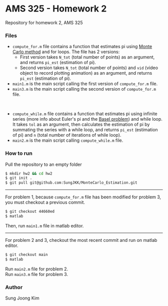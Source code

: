 # AMS 325 - Homework 2 
Repository for homework 2, AMS 325

### Files
- `compute_for.m` file contains a function that estimates pi using [Monte Carlo
  method](https://www.google.com/search?client=firefox-b-1-d&q=monte+carlo+estimation) and for loops. The file has
  2 versions:
    - First version takes `N_tot` (total number of points) as an argument, and returns `pi_est` (estimation of pi).
    - Second version takes `N_tot` (total number of points) and `vid` (video object to record plotting animation) as an argument, and returns `pi_est` (estimation of pi).
- `main1.m` is the main script calling the first version of `compute_for.m` file. 
- `main3.m` is the main script calling the second version of `compute_for.m` file.  
<br>


- `compute_while.m` file contains a function that estimates pi using infinite series (more info about Euler's pi and the [Basel problem](https://en.wikipedia.org/wiki/Basel_problem)) and while loop.
  It takes `tol` as an argument, then calculates the estimation of pi by summating the series with a
  while loop, and returns `pi_est` (estimation of pi) and `n` (total number of iterations of while loop).
- `main2.m` is the main script calling `compute_while.m` file. 

### How to run
Pull the repository to an empty folder 
```bash
$ mkdir hw2 && cd hw2 
$ git init .
$ git pull git@github.com:SungJKK/MonteCarlo_Estimation.git
```

---
For problem 1, because `compute_for.m` file has been modified for problem 3, you must checkout a previous commit.
```bash
$ git checkout 44660ed
$ matlab
```
Then, run `main1.m` file in matlab editor. 

---
For problem 2 and 3, checkout the most recent commit and run on matlab editor. 
```bash
$ git checkout main
$ matlab
```
Run `main2.m` file for problem 2.  
Run `main3.m` file for problem 3.

### Author
Sung Joong Kim


